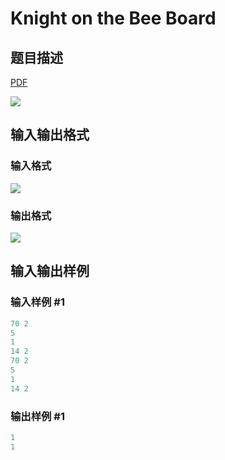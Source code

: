# Knight on the Bee Board

## 题目描述

[problemUrl]: https://uva.onlinejudge.org/index.php?option=com_onlinejudge&Itemid=8&category=17&page=show_problem&problem=1536

[PDF](https://uva.onlinejudge.org/external/105/p10595.pdf)

![](https://cdn.luogu.com.cn/upload/vjudge_pic/UVA10595/f9d98aebaf23a93883fc5154bd6c5914fc92e50d.png)

## 输入输出格式

### 输入格式

![](https://cdn.luogu.com.cn/upload/vjudge_pic/UVA10595/32df8cd37308d443f7595f0233b80ba0100dc0f7.png)

### 输出格式

![](https://cdn.luogu.com.cn/upload/vjudge_pic/UVA10595/c0ad6bc0c00d9b20221eb944689f9dba794c9834.png)

## 输入输出样例

### 输入样例 #1

```cpp
70 2
5
1
14 2
70 2
5
1
14 2
```


### 输出样例 #1

```cpp
1
1
```


